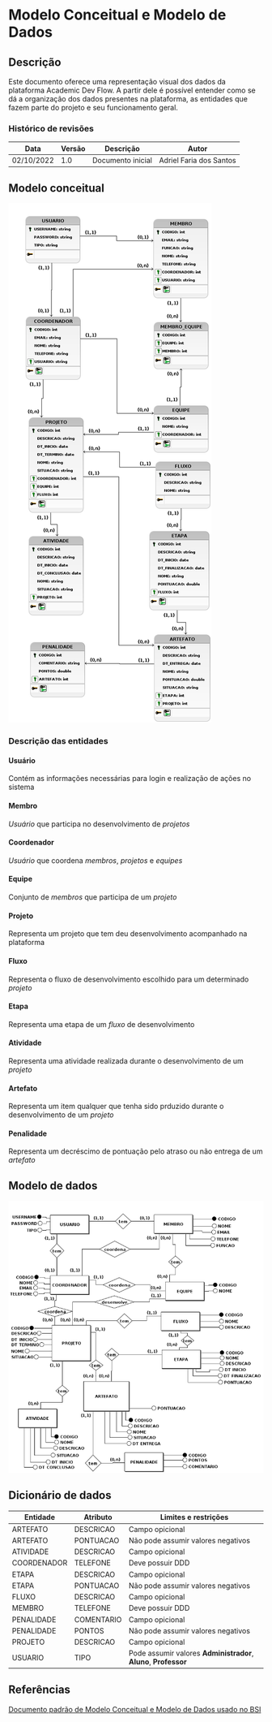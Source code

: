 # Modelo Conceitual e Modelo de Dados

## Descrição

Este documento oferece uma representação visual dos dados da plataforma Academic
Dev Flow. A partir dele é possível entender como se dá a organização dos dados
presentes na plataforma, as entidades que fazem parte do projeto e seu
funcionamento geral.

### Histórico de revisões

| Data       | Versão | Descrição         | Autor                   |
| ---------- | ------ | ----------------- | ----------------------- |
| 02/10/2022 | 1.0    | Documento inicial | Adriel Faria dos Santos |

## Modelo conceitual

![Modelo conceitual do projeto](./images/modelo-conceitual.png)

### Descrição das entidades

#### **Usuário**

Contém as informações necessárias para login e realização de ações no sistema

#### **Membro**

_Usuário_ que participa no desenvolvimento de _projetos_

#### **Coordenador**

_Usuário_ que coordena _membros_, _projetos_ e _equipes_

#### **Equipe**

Conjunto de _membros_ que participa de um _projeto_

#### **Projeto**

Representa um projeto que tem deu desenvolvimento acompanhado na plataforma

#### **Fluxo**

Representa o fluxo de desenvolvimento escolhido para um determinado _projeto_

#### **Etapa**

Representa uma etapa de um _fluxo_ de desenvolvimento

#### **Atividade**

Representa uma atividade realizada durante o desenvolvimento de um _projeto_

#### **Artefato**

Representa um item qualquer que tenha sido prduzido durante o desenvolvimento de
um _projeto_

#### **Penalidade**

Representa um decréscimo de pontuação pelo atraso ou não entrega de um
_artefato_

## Modelo de dados

![Modelo de dados do projeto](./images/modelo-dados.png)

## Dicionário de dados

| Entidade    | Atributo   | Limites e restrições                                             |
| ----------- | ---------- | ---------------------------------------------------------------- |
| ARTEFATO    | DESCRICAO  | Campo opicional                                                  |
| ARTEFATO    | PONTUACAO  | Não pode assumir valores negativos                               |
| ATIVIDADE   | DESCRICAO  | Campo opicional                                                  |
| COORDENADOR | TELEFONE   | Deve possuir DDD                                                 |
| ETAPA       | DESCRICAO  | Campo opicional                                                  |
| ETAPA       | PONTUACAO  | Não pode assumir valores negativos                               |
| FLUXO       | DESCRICAO  | Campo opicional                                                  |
| MEMBRO      | TELEFONE   | Deve possuir DDD                                                 |
| PENALIDADE  | COMENTARIO | Campo opicional                                                  |
| PENALIDADE  | PONTOS     | Não pode assumir valores negativos                               |
| PROJETO     | DESCRICAO  | Campo opicional                                                  |
| USUARIO     | TIPO       | Pode assumir valores **Administrador**, **Aluno**, **Professor** |

## Referências

[Documento padrão de Modelo Conceitual e Modelo de Dados usado no BSI](https://docs.google.com/document/d/1cxzXiWN149Nq5htoB88HZVE0GmWTnHemAwHrNYXif98/edit)
